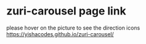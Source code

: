 # zuri-carousel page link
please hover on the picture to see the direction icons
https://yishacodes.github.io/zuri-carousel/

